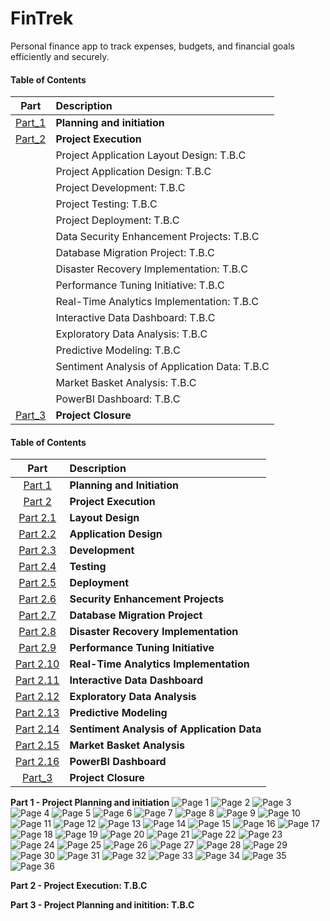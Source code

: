 # FinTrek
Personal finance app to track expenses, budgets, and financial goals efficiently and securely.

#### Table of Contents
| Part | Description |
|:----:|:------------|
|[Part_1](#part1)|**Planning and initiation**|
|[Part_2](#part2)|**Project Execution** |
||Project Application Layout Design: T.B.C|
||Project Application Design: T.B.C|
||Project Development: T.B.C|
||Project Testing: T.B.C|
||Project Deployment: T.B.C|
||Data Security Enhancement Projects: T.B.C|
||Database Migration Project: T.B.C|
||Disaster Recovery Implementation: T.B.C|
||Performance Tuning Initiative: T.B.C|
||Real-Time Analytics Implementation: T.B.C|
||Interactive Data Dashboard: T.B.C|
||Exploratory Data Analysis: T.B.C|
||Predictive Modeling: T.B.C|
||Sentiment Analysis of Application Data: T.B.C|
||Market Basket Analysis: T.B.C|
||PowerBI Dashboard: T.B.C|
|[Part_3](#part3)|**Project Closure** |


#### Table of Contents
| Part | Description |
|:----:|:------------|
|[Part 1](#part1)|**Planning and Initiation**|
|[Part 2](#part2)|**Project Execution** |
|[Part 2.1](#layout-design)|**Layout Design**|
|[Part 2.2](#application-design)|**Application Design**|
|[Part 2.3](#development)|**Development**|
|[Part 2.4](#testing)|**Testing**|
|[Part 2.5](#deployment)|**Deployment**|
|[Part 2.6](#security-enhancement)|**Security Enhancement Projects**|
|[Part 2.7](#database-migration)|**Database Migration Project**|
|[Part 2.8](#disaster-recovery)|**Disaster Recovery Implementation**|
|[Part 2.9](#performance-tuning)|**Performance Tuning Initiative**|
|[Part 2.10](#real-time-analytics)|**Real-Time Analytics Implementation**|
|[Part 2.11](#interactive-data-dashboard)|**Interactive Data Dashboard**|
|[Part 2.12](#exploratory-data-analysis)|**Exploratory Data Analysis**|
|[Part 2.13](#predictive-modeling)|**Predictive Modeling**|
|[Part 2.14](#sentiment-analysis)|**Sentiment Analysis of Application Data**|
|[Part 2.15](#market-basket-analysis)|**Market Basket Analysis**|
|[Part 2.16](#powerbi-dashboard)|**PowerBI Dashboard**|
|[Part_3](#part3)|**Project Closure** |






<a id=part1></a> **Part 1 - Project Planning and initiation**
![Page 1](img/FinTrek_Page_01.png)
![Page 2](img/FinTrek_Page_02.png)
![Page 3](img/FinTrek_Page_03.png)
![Page 4](img/FinTrek_Page_04.png)
![Page 5](img/FinTrek_Page_05.png)
![Page 6](img/FinTrek_Page_06.png)
![Page 7](img/FinTrek_Page_07.png)
![Page 8](img/FinTrek_Page_08.png)
![Page 9](img/FinTrek_Page_09.png)
![Page 10](img/FinTrek_Page_10.png)
![Page 11](img/FinTrek_Page_11.png)
![Page 12](img/FinTrek_Page_12.png)
![Page 13](img/FinTrek_Page_13.png)
![Page 14](img/FinTrek_Page_14.png)
![Page 15](img/FinTrek_Page_15.png)
![Page 16](img/FinTrek_Page_16.png)
![Page 17](img/FinTrek_Page_17.png)
![Page 18](img/FinTrek_Page_18.png)
![Page 19](img/FinTrek_Page_19.png)
![Page 20](img/FinTrek_Page_20.png)
![Page 21](img/FinTrek_Page_21.png)
![Page 22](img/FinTrek_Page_22.png)
![Page 23](img/FinTrek_Page_23.png)
![Page 24](img/FinTrek_Page_24.png)
![Page 25](img/FinTrek_Page_25.png)
![Page 26](img/FinTrek_Page_26.png)
![Page 27](img/FinTrek_Page_27.png)
![Page 28](img/FinTrek_Page_28.png)
![Page 29](img/FinTrek_Page_29.png)
![Page 30](img/FinTrek_Page_30.png)
![Page 31](img/FinTrek_Page_31.png)
![Page 32](img/FinTrek_Page_32.png)
![Page 33](img/FinTrek_Page_33.png)
![Page 34](img/FinTrek_Page_34.png)
![Page 35](img/FinTrek_Page_35.png)
![Page 36](img/FinTrek_Page_36.png)

<a id=part2></a> **Part 2 - Project Execution: T.B.C**

<a id=part3></a> **Part 3 - Project Planning and initition: T.B.C**
